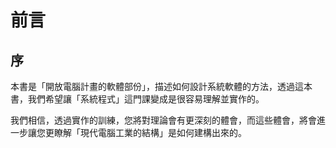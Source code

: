 # 前言

## 序

本書是「開放電腦計畫的軟體部份」，描述如何設計系統軟體的方法，透過這本書，我們希望讓「系統程式」這門課變成是很容易理解並實作的。

我們相信，透過實作的訓練，您將對理論會有更深刻的體會，而這些體會，將會進一步讓您更瞭解「現代電腦工業的結構」是如何建構出來的。


